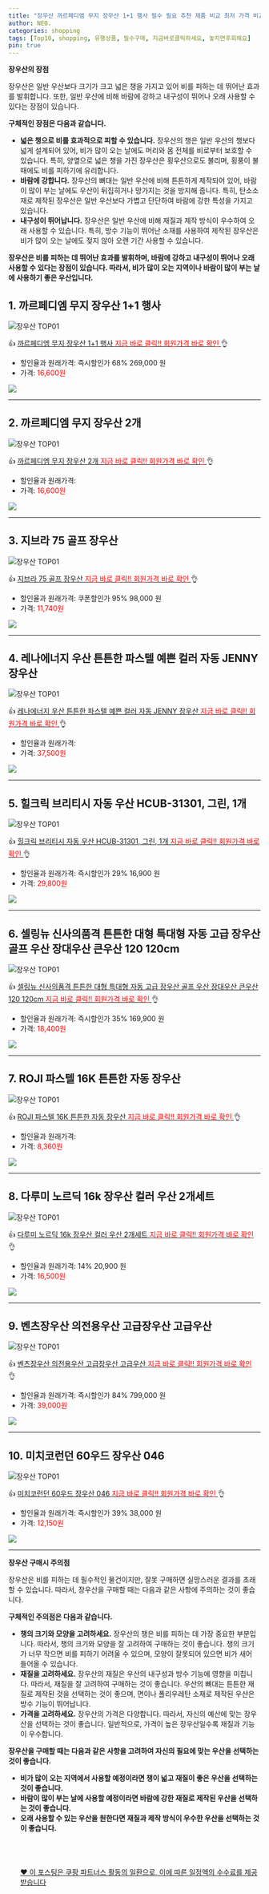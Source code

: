 ```yaml
---
title: "장우산 까르페디엠 무지 장우산 1+1 행사 필수 필요 추천 제품 비교 최저 가격 비교 장점 구매 후기 구매평"
author: NEO.
categories: shopping
tags: [Top10, shopping, 유행상품, 필수구매, 지금바로클릭하세요, 놓치면후회해요]
pin: true
---
```

**장우산의 장점**

장우산은 일반 우산보다 크기가 크고 넓은 챙을 가지고 있어 비를 피하는 데 뛰어난 효과를 발휘합니다. 또한, 일반 우산에 비해 바람에 강하고 내구성이 뛰어나 오래 사용할 수 있다는 장점이 있습니다.

**구체적인 장점은 다음과 같습니다.**

* **넓은 챙으로 비를 효과적으로 피할 수 있습니다.** 장우산의 챙은 일반 우산의 챙보다 넓게 설계되어 있어, 비가 많이 오는 날에도 머리와 몸 전체를 비로부터 보호할 수 있습니다. 특히, 양옆으로 넓은 챙을 가진 장우산은 횡우산으로도 불리며, 횡풍이 불 때에도 비를 피하기에 유리합니다.
* **바람에 강합니다.** 장우산의 뼈대는 일반 우산에 비해 튼튼하게 제작되어 있어, 바람이 많이 부는 날에도 우산이 뒤집히거나 망가지는 것을 방지해 줍니다. 특히, 탄소소재로 제작된 장우산은 일반 우산보다 가볍고 단단하여 바람에 강한 특성을 가지고 있습니다.
* **내구성이 뛰어납니다.** 장우산은 일반 우산에 비해 재질과 제작 방식이 우수하여 오래 사용할 수 있습니다. 특히, 방수 기능이 뛰어난 소재를 사용하여 제작된 장우산은 비가 많이 오는 날에도 젖지 않아 오랜 기간 사용할 수 있습니다.

**장우산은 비를 피하는 데 뛰어난 효과를 발휘하며, 바람에 강하고 내구성이 뛰어나 오래 사용할 수 있다는 장점이 있습니다. 따라서, 비가 많이 오는 지역이나 바람이 많이 부는 날에 사용하기 좋은 우산입니다.**

   

## 1. 까르페디엠 무지 장우산 1+1 행사

![장우산 TOP01](https://thumbnail8.coupangcdn.com/thumbnails/remote/490x490ex/image/vendor_inventory/dac5/b7609d8a7d51a5a9cbc3b284442cf30fe0fcc488d5f63dd100c3888fa350.jpg)


👍 [까르페디엠 무지 장우산 1+1 행사 <font color=red> 지금 바로 클릭!! 회원가격 바로 확인 </font> ](https://link.coupang.com/re/AFFSDP?lptag=AF3617701&subid=GithubCoopas&pageKey=6113097586&traceid=V0-153&itemId=11534480482&vendorItemId=79094395675) 👌 


- 할인율과 원래가격: 즉시할인가 68%  269,000   원
- 가격: <span style='color:red'>16,600원</span>

[![](/discount_price.png)](https://link.coupang.com/re/AFFSDP?lptag=AF3617701&subid=GithubCoopas&pageKey=6113097586&traceid=V0-153&itemId=11534480482&vendorItemId=79094395675)

---


   

## 2. 까르페디엠 무지 장우산 2개

![장우산 TOP01](https://thumbnail8.coupangcdn.com/thumbnails/remote/490x490ex/image/vendor_inventory/f8fc/4e9381b73d257b35ff649dd57e0321403a1d1e9dbf7368759b32fd451736.jpg)


👍 [까르페디엠 무지 장우산 2개 <font color=red> 지금 바로 클릭!! 회원가격 바로 확인 </font> ](https://link.coupang.com/re/AFFSDP?lptag=AF3617701&subid=GithubCoopas&pageKey=6100105267&traceid=V0-153&itemId=11425705187&vendorItemId=78528518337) 👌 


- 할인율과 원래가격: 
- 가격: <span style='color:red'>16,600원</span>

[![](/discount_price.png)](https://link.coupang.com/re/AFFSDP?lptag=AF3617701&subid=GithubCoopas&pageKey=6100105267&traceid=V0-153&itemId=11425705187&vendorItemId=78528518337)

---


   

## 3. 지브라 75 골프 장우산

![장우산 TOP01](https://thumbnail7.coupangcdn.com/thumbnails/remote/490x490ex/image/retail/images/2965875656742333-7226e9e6-b2a4-47c6-97a4-780c82641d2f.jpg)


👍 [지브라 75 골프 장우산 <font color=red> 지금 바로 클릭!! 회원가격 바로 확인 </font> ](https://link.coupang.com/re/AFFSDP?lptag=AF3617701&subid=GithubCoopas&pageKey=1890351069&traceid=V0-153&itemId=3211973019&vendorItemId=71199300491) 👌 


- 할인율과 원래가격: 쿠폰할인가 95%  98,000   원
- 가격: <span style='color:red'>11,740원</span>

[![](/discount_price.png)](https://link.coupang.com/re/AFFSDP?lptag=AF3617701&subid=GithubCoopas&pageKey=1890351069&traceid=V0-153&itemId=3211973019&vendorItemId=71199300491)

---


   

## 4. 레나에너지 우산 튼튼한 파스텔 예쁜 컬러 자동 JENNY 장우산

![장우산 TOP01](https://thumbnail8.coupangcdn.com/thumbnails/remote/490x490ex/image/vendor_inventory/13c8/8deac2b7a7caf88490f1aa42bd630587adf251494f165a2e1523ed5bafe6.jpg)


👍 [레나에너지 우산 튼튼한 파스텔 예쁜 컬러 자동 JENNY 장우산 <font color=red> 지금 바로 클릭!! 회원가격 바로 확인 </font> ](https://link.coupang.com/re/AFFSDP?lptag=AF3617701&subid=GithubCoopas&pageKey=7461298392&traceid=V0-153&itemId=19448213125&vendorItemId=87793381732) 👌 


- 할인율과 원래가격: 
- 가격: <span style='color:red'>37,500원</span>

[![](/discount_price.png)](https://link.coupang.com/re/AFFSDP?lptag=AF3617701&subid=GithubCoopas&pageKey=7461298392&traceid=V0-153&itemId=19448213125&vendorItemId=87793381732)

---


   

## 5. 힐크릭 브리티시 자동 우산 HCUB-31301, 그린, 1개

![장우산 TOP01](https://thumbnail7.coupangcdn.com/thumbnails/remote/490x490ex/image/vendor_inventory/088a/a063f77169aebdddb2669b3b66f74665ba523fe91660013f2fd841c9fdc9.jpg)


👍 [힐크릭 브리티시 자동 우산 HCUB-31301, 그린, 1개 <font color=red> 지금 바로 클릭!! 회원가격 바로 확인 </font> ](https://link.coupang.com/re/AFFSDP?lptag=AF3617701&subid=GithubCoopas&pageKey=7672774003&traceid=V0-153&itemId=20472610731&vendorItemId=87551856461) 👌 


- 할인율과 원래가격: 즉시할인가 29%  16,900   원
- 가격: <span style='color:red'>29,800원</span>

[![](/discount_price.png)](https://link.coupang.com/re/AFFSDP?lptag=AF3617701&subid=GithubCoopas&pageKey=7672774003&traceid=V0-153&itemId=20472610731&vendorItemId=87551856461)

---


   

## 6. 셀링뉴 신사의품격 튼튼한 대형 특대형 자동 고급 장우산 골프 우산 장대우산 큰우산 120 120cm

![장우산 TOP01](https://thumbnail6.coupangcdn.com/thumbnails/remote/490x490ex/image/vendor_inventory/5735/c2c6098e07a9ed123c1b96fee96183533b7e6e7556136cb4bcf4f61cb1be.png)


👍 [셀링뉴 신사의품격 튼튼한 대형 특대형 자동 고급 장우산 골프 우산 장대우산 큰우산 120 120cm <font color=red> 지금 바로 클릭!! 회원가격 바로 확인 </font> ](https://link.coupang.com/re/AFFSDP?lptag=AF3617701&subid=GithubCoopas&pageKey=6593928980&traceid=V0-153&itemId=14889992459&vendorItemId=85121903934) 👌 


- 할인율과 원래가격: 즉시할인가 35%  169,900   원
- 가격: <span style='color:red'>18,400원</span>

[![](/discount_price.png)](https://link.coupang.com/re/AFFSDP?lptag=AF3617701&subid=GithubCoopas&pageKey=6593928980&traceid=V0-153&itemId=14889992459&vendorItemId=85121903934)

---


   

## 7. ROJI 파스텔 16K 튼튼한 자동 장우산

![장우산 TOP01](https://thumbnail8.coupangcdn.com/thumbnails/remote/490x490ex/image/retail/images/400387813922-95d030cf-bded-4d16-b19c-f0023f14aeb5.jpg)


👍 [ROJI 파스텔 16K 튼튼한 자동 장우산 <font color=red> 지금 바로 클릭!! 회원가격 바로 확인 </font> ](https://link.coupang.com/re/AFFSDP?lptag=AF3617701&subid=GithubCoopas&pageKey=6568185625&traceid=V0-153&itemId=14733408369&vendorItemId=81973965278) 👌 


- 할인율과 원래가격: 
- 가격: <span style='color:red'>8,360원</span>

[![](/discount_price.png)](https://link.coupang.com/re/AFFSDP?lptag=AF3617701&subid=GithubCoopas&pageKey=6568185625&traceid=V0-153&itemId=14733408369&vendorItemId=81973965278)

---


   

## 8. 다루미 노르딕 16k 장우산 컬러 우산 2개세트

![장우산 TOP01](https://thumbnail9.coupangcdn.com/thumbnails/remote/490x490ex/image/vendor_inventory/22ac/15f3bbe61f908c6d1630b00466eb60fe213fc43a50399f08cc5f7accebcd.jpg)


👍 [다루미 노르딕 16k 장우산 컬러 우산 2개세트 <font color=red> 지금 바로 클릭!! 회원가격 바로 확인 </font> ](https://link.coupang.com/re/AFFSDP?lptag=AF3617701&subid=GithubCoopas&pageKey=7180970875&traceid=V0-153&itemId=18110995861&vendorItemId=85262632048) 👌 


- 할인율과 원래가격: 14%  20,900   원
- 가격: <span style='color:red'>16,500원</span>

[![](/discount_price.png)](https://link.coupang.com/re/AFFSDP?lptag=AF3617701&subid=GithubCoopas&pageKey=7180970875&traceid=V0-153&itemId=18110995861&vendorItemId=85262632048)

---


   

## 9. 벤츠장우산 의전용우산 고급장우산 고급우산

![장우산 TOP01](https://thumbnail6.coupangcdn.com/thumbnails/remote/490x490ex/image/vendor_inventory/3239/a08a5dc5f1b9e65b0792d1ba7e69d18719edef1ea957fc4711b8d744ebd5.jpg)


👍 [벤츠장우산 의전용우산 고급장우산 고급우산 <font color=red> 지금 바로 클릭!! 회원가격 바로 확인 </font> ](https://link.coupang.com/re/AFFSDP?lptag=AF3617701&subid=GithubCoopas&pageKey=6754413026&traceid=V0-153&itemId=15808611690&vendorItemId=83020658606) 👌 


- 할인율과 원래가격: 즉시할인가 84%  799,000   원
- 가격: <span style='color:red'>39,000원</span>

[![](/discount_price.png)](https://link.coupang.com/re/AFFSDP?lptag=AF3617701&subid=GithubCoopas&pageKey=6754413026&traceid=V0-153&itemId=15808611690&vendorItemId=83020658606)

---


   

## 10. 미치코런던 60우드 장우산 046

![장우산 TOP01](https://thumbnail7.coupangcdn.com/thumbnails/remote/490x490ex/image/retail/images/2005999572275677-e01180cd-b0f8-497b-91d1-62249d019b0e.jpg)


👍 [미치코런던 60우드 장우산 046 <font color=red> 지금 바로 클릭!! 회원가격 바로 확인 </font> ](https://link.coupang.com/re/AFFSDP?lptag=AF3617701&subid=GithubCoopas&pageKey=6429693954&traceid=V0-153&itemId=13870712815&vendorItemId=81120589780) 👌 


- 할인율과 원래가격: 즉시할인가 39%  38,000   원
- 가격: <span style='color:red'>12,150원</span>

[![](/discount_price.png)](https://link.coupang.com/re/AFFSDP?lptag=AF3617701&subid=GithubCoopas&pageKey=6429693954&traceid=V0-153&itemId=13870712815&vendorItemId=81120589780)

---
**장우산 구매시 주의점**

장우산은 비를 피하는 데 필수적인 물건이지만, 잘못 구매하면 실망스러운 결과를 초래할 수 있습니다. 따라서, 장우산을 구매할 때는 다음과 같은 사항에 주의하는 것이 좋습니다.

**구체적인 주의점은 다음과 같습니다.**

* **챙의 크기와 모양을 고려하세요.** 장우산의 챙은 비를 피하는 데 가장 중요한 부분입니다. 따라서, 챙의 크기와 모양을 잘 고려하여 구매하는 것이 좋습니다. 챙의 크기가 너무 작으면 비를 피하기 어려울 수 있으며, 모양이 잘못되어 있으면 비가 새어 들어올 수 있습니다.
* **재질을 고려하세요.** 장우산의 재질은 우산의 내구성과 방수 기능에 영향을 미칩니다. 따라서, 재질을 잘 고려하여 구매하는 것이 좋습니다. 우산의 뼈대는 튼튼한 재질로 제작된 것을 선택하는 것이 좋으며, 면이나 폴리우레탄 소재로 제작된 우산은 방수 기능이 뛰어납니다.
* **가격을 고려하세요.** 장우산의 가격은 다양합니다. 따라서, 자신의 예산에 맞는 장우산을 선택하는 것이 좋습니다. 일반적으로, 가격이 높은 장우산일수록 재질과 기능이 우수합니다.

**장우산을 구매할 때는 다음과 같은 사항을 고려하여 자신의 필요에 맞는 우산을 선택하는 것이 좋습니다.**

* **비가 많이 오는 지역에서 사용할 예정이라면 챙이 넓고 재질이 좋은 우산을 선택하는 것이 좋습니다.**
* **바람이 많이 부는 날에 사용할 예정이라면 바람에 강한 재질로 제작된 우산을 선택하는 것이 좋습니다.**
* **오래 사용할 수 있는 우산을 원한다면 재질과 제작 방식이 우수한 우산을 선택하는 것이 좋습니다.**<br><br><br><br><br> [ ❤  이 포스팅은 쿠팡 파트너스 활동의 일환으로, 이에 따른 일정액의 수수료를 제공받습니다](https://link.coupang.com/a/bcEFyh)
